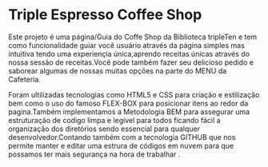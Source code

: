 # Triple Espresso Coffee Shop

Este projeto é uma página/Guia do Coffe Shop da Biblioteca tripleTen e tem como funcionalidade guiar você usuário através da página simples mas intuitiva tendo uma experiençia única,aprendo receitas únicas através do nossa sessão de receitas.Você pode também fazer seu delicioso pedido e saborear algumas de nossas muitas opçōes na parte do MENU da Cafeteria.

Foram ultilizadas tecnologias como HTML5 e CSS para criação e estilização bem como o uso do famoso FLEX-BOX para posicionar itens ao redor da pagina.Também implementamos a Metodologia BEM para assegurar uma estruturação de codigo limpa e legível para todos ficando fácil a organização dos diretórios sendo essencial para qualquer desenvolvedor.Contando também com a tecnologia GITHUB que nos permite manter e editar uma estrura de códigos em nuvem para que possamos ter mais segurança na hora de trabalhar .
